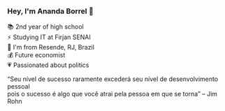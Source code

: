### Hey, I'm Ananda Borrel 👋

📚 2nd year of high school  
⚡ Studying IT at Firjan SENAI  
📍  I'm from Resende, RJ, Brazil  
💰 Future economist  
💗 Passionated about politics  

“Seu nível de sucesso raramente excederá seu nível de desenvolvimento pessoal  
pois o sucesso é algo que você atrai pela pessoa em que se torna” – Jim Rohn
